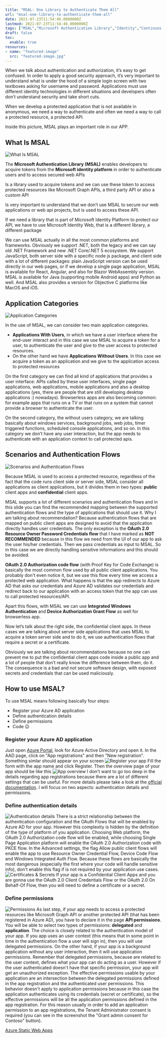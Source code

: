 ```yaml
---
title: "MSAL: One Library to Authenticate Them All"
url: "msal-one-library-to-authenticate-them-all"
date: 2021-07-23T11:54:46.0000000Z
lastmod: 2021-07-23T11:54:46.0000000Z
tags: ["MSAL","Microsoft Authentication Library","Identity","Continuos Integration","CI/CD"]
draft: false
toc:
  enable: true
resources:
- name: "featured-image"
  src: "featured-image.jpg"
---
```

When we talk about authentication and authorization, it’s easy to get confused. In order to apply a good security approach, it’s very important to understand what is under the hood of a simple login screen with two textboxes asking for username and password. Applications must use different identity technologies in different situations and developers often don’t understand security and take short cuts.

When we develop a protected application that is not available in anonymous, we need a way to authenticate and often we need a way to call a protected resource, a protected API.

Inside this picture, MSAL plays an important role in our APP.

## What Is MSAL
![What Is MSAL](what-is-msal.jpg "What Is MSAL")

The **Microsoft Authentication Library (MSAL)** enables developers to acquire tokens from the **Microsoft identity platform** in order to authenticate users and to access secured web APIs

Is a library used to acquire tokens and we can use these token to access protected resources like Microsoft Graph APIs, a third party API or also a custom API

Is very important to understand that we don’t use MSAL to secure our web applications or web api projects, but is used to access these API.

If we need a library that is part of Microsoft Identity Platform to protect our API, we have to use Microsoft Identity Web, that is a different library, a different package

We can use MSAL actually in all the most common platforms and frameworks. Obviously we support .NET, both the legacy and we can say old .NET Framework and new .NET Core/.NET 5 ecosystem. We support JavaScript, both server side with a specific node js package, and client side with a lot of different packages: plain JavaScript version can be used directly in our web pages, or if we develop a single page application, MSAL is available for React, Angular, and also for Blazor WebAssembly version. MSAL is available for Java (supporting mobile Android apps) and Python as well. And MSAL also provides a version for Objective C platforms like MacOS and iOS.

## Application Categories
![Application Categories](application-categories.jpg "Application Categories")

In the use of MSAL, we can consider two main application categories. 
- **Applications With Users**, in which we have a user interface where the end-user interact and in this case we use MSAL to acquire a token for a user, to authenticate the user and give to the user access to protected resources. 
- On the other hand we have **Applications Without Users**. In this case we acquire a token as an application and we give to the application access to protected resources

On the first category we can find all kind of applications that provides a user interface: APIs called by these user interfaces, single page applications, web applications, mobile applications and also a desktop applications (yes, there are people that are still developing desktop applications :) nowadays). Browserless apps are also becoming common: for example apps that runs on a TV or that runs on a system that cannot provide a browser to authenticate the user.

On the second category, the without users category, we are talking basically about windows services, background jobs, web jobs, timer triggered functions, scheduled console applications, and so on. In this category we don’t have any user interaction, but the app needs to authenticate with an application context to call protected apis.

## Scenarios and Authentication Flows

![Scenarios and Authentication Flows](scenarios-authentication-flows.jpg "Scenarios and Authentication Flows")

Because MSAL is used to access a protected resource, regardless of the fact that the code runs client side or server side, MSAL consider all applications as client applications, but it divides them in two types: **public** client apps and **confidential** client apps.

MSAL supports a lot of different scenarios and authentication flows and in this slide you can find the recommended mapping between the supported authentication flows and the type of applications that should use it. Why I am talking about recommendation? Because authentication flows that are mapped on public client apps are designed to avoid that the application directly handles user credentials. The only exception is the **OAuth 2.0 Resource Owner Password Credentials flow** that I have marked as **NOT RECOMMENDED** because in this flow we need from the UI of our app to ask the user his/her credentials. Then we pass credentials as input to MSAL. So in this case we are directly handling sensitive informations and this should be avoided.

**OAuth 2.0 Authorization code flow** (with Proof Key for Code Exchange) is basically the most common flow used by all public client applications. You probably don't even notice it, but we use this flow every time we access a protected web application. What happens is that the app redirects to Azure AD that asks our credentials and Azure AD validates our credentials and redirect back to our application with an access token that the app can use to call protected resources/API.

Apart this flows, with MSAL we can use **Integrated Windows Authentication** and **Device Authorization Grant Flow** as well for browserless app.

Now let’s talk about the right side, the confidential client apps. In these cases we are talking about server side applications that uses MSAL to acquire a token server side and to do it, we use authentication flows that require a secret or a certificate.

Obviously we are talking about recommendations because no one can prevent me to put the confidential client apps code inside a public app and a lot of people that don’t really know the difference between them, do it. The consequence is a bad and not secure software design, with exposed secrets and credentials that can be used maliciously.

## How to use MSAL?

To use MSAL means following basically four steps:
- Register your Azure AD application
- Define authentication details
- Define permissions
- Code :wink:

### Register your Azure AD application

Just open [Azure Portal](https://portal.azure.com), look for Azure Active Directory and open it. In the AAD page, click on "App registrations" and then "New registration". Something simlar should appear on your screen
![Register your app](register1.jpg "Register your app")
Fill the form with the app name and click Register. Then the overview page of your app should be like this
![App overview](register2.jpg "App overview")
I don't want to go too deep in the details regarding app registrations because there are a lot of different settings that can be useful. For more details please take a look at the [official documentation](https://docs.microsoft.com/en-us/azure/active-directory/develop/quickstart-register-app). I will focus on two aspects: authentication details and permissions.

### Define authentication details
![Authentication details](auth1.jpg "Authentication details")
There is a strict relationship between the authentication configuration and the OAuth Flows that will be enabled by Azure AD for your app. However this complexity is hidden by the definition of the type of platform of you application. Choosing Web platform, the OAuth 2.0 Authorization code flow will be enabled, while choosing Single Page Application platform will enable the OAuth 2.0 Authorization code with PKCE flow.
In the Advanced settings, the flag Allow public client flows will enable the app to use Resource Owner Credential Flow, Device Code Flow and Windows Integrated Auth Flow. Because these flows are basically the most dangerous (especially the first where your code will handle sensitive info), don't enable this flag if is not required by your application use cases.
![Certificates & Secrets](auth2.jpg "Certificates & Secrets")
If your app is a Confidential Client Apps and you are gonna use the OAuth 2.0 Client Credentials Flow or the OAuth 2.0 On Behalf-Of Flow, then you will need to define a certificate or a secret.

### Define permissions
![Permissions](permissions.jpg "Permissions")
As last step, if your app needs to access a protected resources like Microsoft Graph API or another protected API (that has been registered in Azure AD), you have to declare it in the page **API permissions**. 
You will be able to select two types of permissions: **delegated** and **application**. The choice is closely related to the authentication model of your app. If you app uses an user context (this means that in some point in time in the authentication flow a user will sign in), then you will use delegated permissions. On the other hand, if your app is a background application without any user interaction, then it will use application permissions.
Remember that delegated permissions, because are related to the user context, defines what your app can do acting as a user. However if the user authenticated doesn't have that specific permission, your app will get an unauthorized exception. The effective permissions usable by your application are an intersection between the delegated permissions defined in the app registration and the authenticated user permissions.
This behavior doesn't apply to application permissions because in this case the application authenticates using its credentials (secret or certificate), so the effective permissions will be all the application permissions defined in the app registration. For this reason usually in order to add an application permission to an app registrations, the Tenant Administrator consent is required (you can see in the screenshot the "Grant admin consent for Contoso" button).

[Azure Static Web Apps](https://docs.microsoft.com/en-us/azure/static-web-apps/overview)
